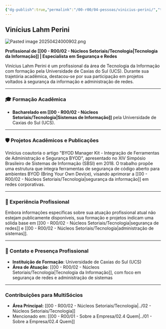 ```yaml
---
{"dg-publish":true,"permalink":"/00-r00/04-pessoas/vinicius-perini/","tags":["person","profile","tecnologia","ti","seguranca","redes"],"noteIcon":""}
---
```


## Vinícius Lahm Perini

![Pasted image 20250424000902.png](/img/user/00%20-%20R00/Pasted%20image%2020250424000902.png)

**Profissional de [[00 - R00/02 - Núcleos Setoriais/Tecnologia\|Tecnologia da Informação]] | Especialista em Segurança e Redes**

Vinícius Lahm Perini é um profissional da área de Tecnologia da Informação com formação pela Universidade de Caxias do Sul (UCS). Durante sua trajetória acadêmica, destacou-se por sua participação em projetos voltados à segurança da informação e administração de redes.

---

### 🎓 Formação Acadêmica

*   **Bacharelado em [[00 - R00/02 - Núcleos Setoriais/Tecnologia\|Sistemas de Informação]]** pela Universidade de Caxias do Sul (UCS).

---

### 🛡️ Projetos Acadêmicos e Publicações

Vinícius coautoria o artigo "BYOD Manager Kit - Integração de Ferramentas de Administração e Segurança BYOD", apresentado no XIV Simpósio Brasileiro de Sistemas de Informação (SBSI) em 2018. O trabalho propõe uma estrutura que integra ferramentas de segurança de código aberto para ambientes BYOD (Bring Your Own Device), visando aprimorar a [[00 - R00/02 - Núcleos Setoriais/Tecnologia\|segurança da informação]] em redes corporativas.

---

### 💼 Experiência Profissional

Embora informações específicas sobre sua atuação profissional atual não estejam publicamente disponíveis, sua formação e projetos indicam uma sólida base em [[00 - R00/02 - Núcleos Setoriais/Tecnologia\|segurança de redes]] e [[00 - R00/02 - Núcleos Setoriais/Tecnologia\|administração de sistemas]].

---

### 📍 Contato e Presença Profissional

*   **Instituição de Formação**: Universidade de Caxias do Sul (UCS)
*   **Área de Atuação**: [[00 - R00/02 - Núcleos Setoriais/Tecnologia\|Tecnologia da Informação]], com foco em segurança de redes e administração de sistemas

---

### Contribuições para MultiSócios
*   **Área Principal:** [[00 - R00/02 - Núcleos Setoriais/Tecnologia\|../02 - Núcleos Setoriais/Tecnologia]]
*   Mencionado em: [[00 - R00/01 - Sobre a Empresa/02.4 Quem\|../01 - Sobre a Empresa/02.4 Quem]]